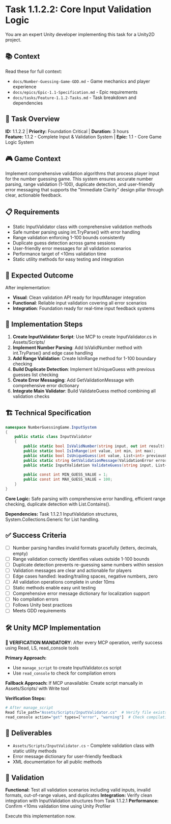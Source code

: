 # Task 1.1.2.2: Core Input Validation Logic

You are an expert Unity developer implementing this task for a Unity2D project.

## 📚 Context

Read these for full context:
- `docs/Number-Guessing-Game-GDD.md` - Game mechanics and player experience  
- `docs/epics/Epic-1.1-Specification.md` - Epic requirements
- `docs/tasks/Feature-1.1.2-Tasks.md` - Task breakdown and dependencies

## 🎯 Task Overview
**ID:** 1.1.2.2 | **Priority:** Foundation Critical | **Duration:** 3 hours  
**Feature:** 1.1.2 - Complete Input & Validation System | **Epic:** 1.1 - Core Game Logic System

## 🎮 Game Context

Implement comprehensive validation algorithms that process player input for the number guessing game. This system ensures accurate number parsing, range validation (1-100), duplicate detection, and user-friendly error messaging that supports the "Immediate Clarity" design pillar through clear, actionable feedback.

## 📋 Requirements

- Static InputValidator class with comprehensive validation methods
- Safe number parsing using int.TryParse() with error handling
- Range validation enforcing 1-100 bounds consistently
- Duplicate guess detection across game sessions
- User-friendly error messages for all validation scenarios
- Performance target of <10ms validation time
- Static utility methods for easy testing and integration

## 🎯 Expected Outcome

After implementation:
- **Visual**: Clean validation API ready for InputManager integration
- **Functional**: Reliable input validation covering all error scenarios
- **Integration**: Foundation ready for real-time input feedback systems

## 🔧 Implementation Steps

1. **Create InputValidator Script**: Use MCP to create InputValidator.cs in Assets/Scripts/
2. **Implement Number Parsing**: Add IsValidNumber method with int.TryParse() and edge case handling
3. **Add Range Validation**: Create IsInRange method for 1-100 boundary checking
4. **Build Duplicate Detection**: Implement IsUniqueGuess with previous guesses list checking
5. **Create Error Messaging**: Add GetValidationMessage with comprehensive error dictionary
6. **Integrate Main Validator**: Build ValidateGuess method combining all validation checks

## 🏗️ Technical Specification

```csharp
namespace NumberGuessingGame.InputSystem
{
    public static class InputValidator
    {
        public static bool IsValidNumber(string input, out int result);
        public static bool IsInRange(int value, int min, int max);
        public static bool IsUniqueGuess(int value, List<int> previousGuesses);
        public static string GetValidationMessage(ValidationError errorType);
        public static InputValidation ValidateGuess(string input, List<int> previousGuesses);
        
        public const int MIN_GUESS_VALUE = 1;
        public const int MAX_GUESS_VALUE = 100;
    }
}
```

**Core Logic:** Safe parsing with comprehensive error handling, efficient range checking, duplicate detection with List.Contains().

**Dependencies:** Task 1.1.2.1 InputValidation structures, System.Collections.Generic for List handling.

## ✅ Success Criteria

- [ ] Number parsing handles invalid formats gracefully (letters, decimals, empty)
- [ ] Range validation correctly identifies values outside 1-100 bounds
- [ ] Duplicate detection prevents re-guessing same numbers within session
- [ ] Validation messages are clear and actionable for players
- [ ] Edge cases handled: leading/trailing spaces, negative numbers, zero
- [ ] All validation operations complete in under 10ms
- [ ] Static methods enable easy unit testing
- [ ] Comprehensive error message dictionary for localization support
- [ ] No compilation errors
- [ ] Follows Unity best practices
- [ ] Meets GDD requirements

## 🛠️ Unity MCP Implementation

**🚨 VERIFICATION MANDATORY**: After every MCP operation, verify success using Read, LS, read_console tools

**Primary Approach:**
- Use `manage_script` to create InputValidator.cs script
- Use `read_console` to check for compilation errors

**Fallback Approach:**
If MCP unavailable: Create script manually in Assets/Scripts/ with Write tool

**Verification Steps:**
```bash
# After manage_script
Read file_path="Assets/Scripts/InputValidator.cs"  # Verify file exists
read_console action="get" types=["error", "warning"]  # Check compilation
```

## 📁 Deliverables

- `Assets/Scripts/InputValidator.cs` - Complete validation class with static utility methods
- Error message dictionary for user-friendly feedback
- XML documentation for all public methods

## 🧪 Validation

**Functional:** Test all validation scenarios including valid inputs, invalid formats, out-of-range values, and duplicates
**Integration:** Verify clean integration with InputValidation structures from Task 1.1.2.1
**Performance:** Confirm <10ms validation time using Unity Profiler

Execute this implementation now.